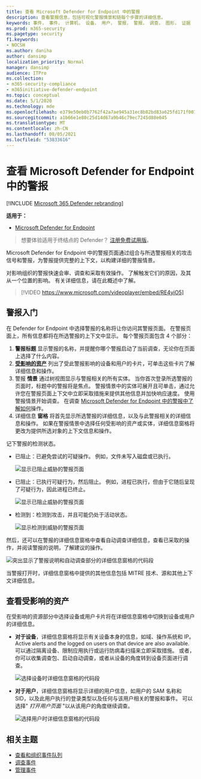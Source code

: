```yaml
---
title: 查看 Microsoft Defender for Endpoint 中的警报
description: 查看警报信息，包括可视化警报情景和链每个步骤的详细信息。
keywords: 事件， 事件， 计算机， 设备， 用户， 警报， 警报， 调查， 图形， 证据
ms.prod: m365-security
ms.pagetype: security
f1.keywords:
- NOCSH
ms.author: daniha
author: dansimp
localization_priority: Normal
manager: dansimp
audience: ITPro
ms.collection:
- m365-security-compliance
- m365initiative-defender-endpoint
ms.topic: conceptual
ms.date: 5/1/2020
ms.technology: mde
ms.openlocfilehash: e379e50eb0b7762f42a7ae945a31ec8b82bd83a625fd171f007d541802fc12b1
ms.sourcegitcommit: a1b66e1e80c25d14d67a9b46c79ec7245d88e045
ms.translationtype: MT
ms.contentlocale: zh-CN
ms.lasthandoff: 08/05/2021
ms.locfileid: "53833616"
---
```

# <a name="review-alerts-in-microsoft-defender-for-endpoint"></a>查看 Microsoft Defender for Endpoint 中的警报

[!INCLUDE [Microsoft 365 Defender rebranding](../../includes/microsoft-defender.md)]


**适用于：**
- [Microsoft Defender for Endpoint](https://go.microsoft.com/fwlink/?linkid=2154037)

> 想要体验适用于终结点的 Defender？ [注册免费试用版](https://signup.microsoft.com/create-account/signup?products=7f379fee-c4f9-4278-b0a1-e4c8c2fcdf7e&ru=https://aka.ms/MDEp2OpenTrial?ocid=docs-wdatp-managealerts-abovefoldlink)。

Microsoft Defender for Endpoint 中的警报页面通过组合与所选警报相关的攻击信号和警报，为警报提供完整的上下文，以构建详细的警报情景。

对影响组织的警报快速会审、调查和采取有效操作。 了解触发它们的原因，及其从一个位置的影响。 有关详细信息，请在此概述中了解。

> [!VIDEO https://www.microsoft.com/videoplayer/embed/RE4yiO5]

## <a name="getting-started-with-an-alert"></a>警报入门

在 Defender for Endpoint 中选择警报的名称将让你访问其警报页面。 在警报页面上，所有信息都将在所选警报的上下文中显示。 每个警报页面包含 4 个部分：

1. **警报标题** 显示警报的名称，并提醒你哪个警报启动了当前调查，无论你在页面上选择了什么内容。
2. [**受影响的资产**](#review-affected-assets) 列出了受此警报影响的设备和用户的卡片，可单击这些卡片了解详细信息和操作。
3. 警报 **情景** 通过树视图显示与警报相关的所有实体。 当你首次登录所选警报的页面时，标题中的警报将是焦点。 警报情景中的实体可展开且可单击，通过允许您在警报页面上下文中立即采取措施来提供其他信息并加快响应速度。 使用警报情景开始调查。 在调查 [Microsoft Defender for Endpoint 中的警报中了解如何](/microsoft-365/security/defender-endpoint/investigate-alerts)操作。
4. 详细信息 **窗格** 将首先显示所选警报的详细信息，以及与此警报相关的详细信息和操作。 如果在警报情景中选择任何受影响的资产或实体，详细信息窗格将更改为提供所选对象的上下文信息和操作。

记下警报的检测状态。

- 已阻止：已避免尝试的可疑操作。 例如，文件未写入磁盘或已执行。

  ![显示已阻止威胁的警报页面](images/detstat-prevented.png)

- 已阻止：已执行可疑行为，然后阻止。 例如，进程已执行，但由于它随后呈现了可疑行为，因此进程已终止。

  ![显示已阻止威胁的警报页面](images/detstat-blocked.png)

- 检测到：检测到攻击，并且可能仍处于活动状态。

  ![显示检测到威胁的警报页面](images/detstat-detected.png)

然后，还可以在警报的详细信息窗格中查看自动调查详细信息，查看已采取的操作，并阅读警报的说明，了解建议的操作。

![突出显示了警报说明和自动调查部分的详细信息窗格的代码段](images/alert-air-and-alert-description.png)

当警报打开时，详细信息窗格中提供的其他信息包括 MITRE 技术、源和其他上下文详细信息。

## <a name="review-affected-assets"></a>查看受影响的资产

在受影响的资源部分中选择设备或用户卡片将在详细信息窗格中切换到设备或用户的详细信息。

- **对于设备**，详细信息窗格将显示有关设备本身的信息，如域、操作系统和 IP。 Active alerts and the logged on users on that device are also available. 可以通过隔离设备、限制应用执行或运行防病毒扫描来立即采取措施。 或者，你可以收集调查包、启动自动调查，或者从设备的角度转到设备页面进行调查。

   ![选择设备时详细信息窗格的代码段](images/device-page-details.png)

- **对于用户**，详细信息窗格将显示详细的用户信息，如用户的 SAM 名称和 SID，以及此用户执行的登录类型以及任何与该用户相关的警报和事件。 可以选择" *打开用户页面* "以从该用户的角度继续调查。

   ![选择用户时详细信息窗格的代码段](images/user-page-details.png)

## <a name="related-topics"></a>相关主题

- [查看和组织事件队列](view-incidents-queue.md)
- [调查事件](investigate-incidents.md)
- [管理事件](manage-incidents.md)
